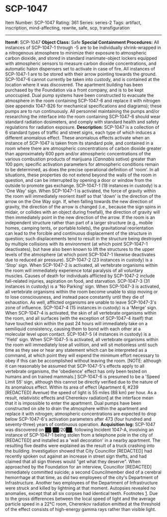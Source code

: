 # SCP-1047
Item Number: SCP-1047
Rating: 361
Series: series-2
Tags: artifact, inscription, mind-affecting, rewrite, safe, scp, transfiguration

---

**Item#:** SCP-1047
**Object Class:** Safe
**Special Containment Procedures:** All instances of SCP-1047-1 through -5 are to be individually shrink-wrapped in a nitrogenous atmosphere to minimize their exposure to atmospheric carbon dioxide, and stored in standard inanimate-object lockers equipped with atmospheric sensors to measure carbon dioxide concentrations, and automatic halon dispensers set to activate in case of fire.
All instances of SCP-1047-1 are to be stored with their arrow pointing towards the ground.
SCP-1047-6 cannot currently be taken into custody, and is contained at the location where it was discovered. The apartment building has been purchased by the Foundation via a front company, and is to be kept unoccupied. Dual pump systems have been constructed to evacuate the atmosphere in the room containing SCP-1047-6 and replace it with nitrogen (see appendix 1047-B26 for mechanical specifications and diagrams); these pumps are to run continuously. All personnel maintaining the pumps and/or researching the interface into the room containing SCP-1047-6 should wear standard radiation dosimeters, and comply with standard health and safety regulations for radiation exposure.
**Description:** SCP-1047 is a collection of 6 standard types of traffic and street signs, each type of which induces a different anomalous effect. These anomalous effects activate when an instance of SCP-1047 is taken from its standard pole, and contained in a room where there are atmospheric concentrations of carbon dioxide greater than approximately 600 ppm and/or atmospheric concentrations of the various combustion products of marijuana (_Cannabis sativa_) greater than 100 ppm; specific activation parameters for atmospheric conditions remain to be determined, as does the precise operational definition of 'room'. In all situations, these properties do not extend beyond the walls of the room in question, and can be interrupted by opening a door or window from the outside to promote gas exchange.
SCP-1047-1 (18 instances in custody) is a 'One Way' sign. When SCP-1047-1 is activated, the force of gravity within the room will immediately reorient itself so that 'down' is the direction of the arrow on the One Way sign. If, when falling towards the new direction of gravity, the direction of the arrow is changed (i.e., because the sign spins in midair, or collides with an object during freefall), the direction of gravity will then immediately point in the new direction of the arrow. If the room is an independent structure rather than part of a larger structure (e.g., mobile homes, camping tents, or portable toilets), the gravitational reorientation can lead to the forcible and continuous displacement of the structure in question; such displacements tend to result in the structure being destroyed by multiple collisions with its environment (at which point SCP-1047-1 deactivates), but have also been known to lift the structures to the upper levels of the atmosphere (at which point SCP-1047-1 likewise deactivates due to reduced air pressure).
SCP-1047-2 (23 instances in custody) is a 'Stop' sign. When SCP-1047-2 is activated, all vertebrate organisms within the room will immediately experience total paralysis of all voluntary muscles. Causes of death for individuals afflicted by SCP-1047-2 include fall-related injuries, aspiration on food, and starvation.
SCP-1047-3 (31 instances in custody) is a 'No Parking' sign. When SCP-1047-3 is activated, all vertebrate organisms within the room become unable to stop moving or to lose consciousness, and instead pace constantly until they die of exhaustion. As well, afflicted organisms are unable to leave SCP-1047-3's zone of influence.
SCP-1047-4 (15 instances in custody) is a 'Merge' sign. When SCP-1047-4 is activated, the skin of all vertebrate organisms within the room, and all surfaces (with the exception of SCP-1047-4 itself) that have touched skin within the past 24 hours will immediately take on a semiliquid consistency, causing them to bond with each other at a molecular level upon contact.
SCP-1047-5 (4 instances in custody) is a 'Yield' sign. When SCP-1047-5 is activated, all vertebrate organisms within the room will immediately lose all volition, and will sit motionless until such time as they see or hear any statement which can be interpreted as a command, at which point they will expend the minimum effort necessary to obey if this can be accomplished without leaving the room. [NOTE: although it can reasonably be assumed that SCP-1047-5's effects apply to all vertebrate organisms, the 'obedience' effect has only been tested on humans and on trained mammals.]
SCP-1047-6 is presumed to be a 'Speed Limit 55' sign, although this cannot be directly verified due to the nature of its anomalous effect. Within its area of effect (Apartment 6, #239 [REDACTED] Avenue) the speed of light is 55 miles (88 km) per hour. As a result, relativistic effects and Cherenkov radiation[1](javascript:;) at the interface mean that it is impossible to enter the apartment. Dual pumps have been constructed on site to drain the atmosphere within the apartment and replace it with nitrogen; atmospheric concentrations are expected to drop below SCP-1047-6's activation parameters after 473 (four hundred and seventy-three) years of continuous operation.
**Acquisition log:** SCP-1047 was discovered on ██/██/20██, following Incident 1047-A, involving an instance of SCP-1047-1 being stolen from a telephone pole in the city of [REDACTED] and installed as a 'wall decoration' in a nearby apartment. The resulting five deaths were explained as the result of a truck crashing into the building.
Investigation showed that City Councillor [REDACTED] had recently spoken out against an increase in street sign thefts, and had claimed that all sign thieves would "get what they deserve". When approached by the Foundation for an interview, Councillor [REDACTED] immediately committed suicide; a second Councilmember died of a cerebral hemorrhage at that time, as did two employees of the city's Department of Infrastructure. Another two employees of the Department of Infrastructure were struck and killed by lightning at that moment. Autopsies revealed no anomalies, except that all six corpses had identical teeth.
Footnotes
[1](javascript:;). Due to the gross differences between the local speed of light and the average particle speed in a 22°C room, Cherenkov radiation emitted at the threshold of the effect consists of high-energy gamma rays rather than visible light.